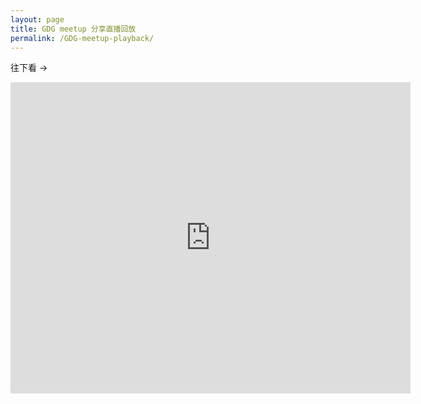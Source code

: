 ```yaml
---
layout: page
title: GDG meetup 分享直播回放
permalink: /GDG-meetup-playback/
---
```


往下看 ->

<iframe frameborder="0" width="640" height="498" src="https://v.qq.com/iframe/player.html?vid=m0355yozph3&tiny=0&auto=0" allowfullscreen></iframe>
